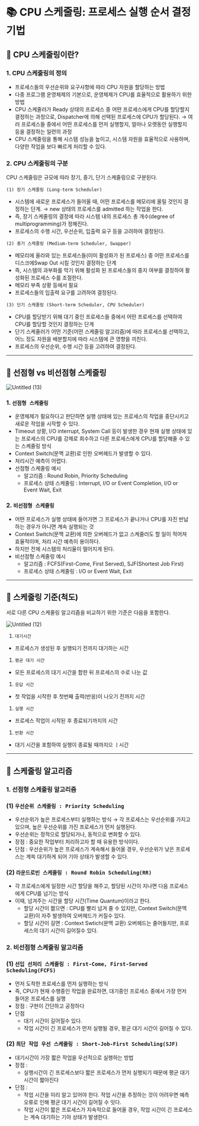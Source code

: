 # 📚 CPU 스케줄링: 프로세스 실행 순서 결정 기법

## 🌟 CPU 스케줄링이란?

### 1. CPU 스케줄링의 정의

- 프로세스들의 우선순위와 요구사항에 따라 CPU 자원을 할당하는 방법
- 다중 프로그램 운영체제의 기본으로, 운영체제가 CPU를 효율적으로 활용하기 위한 방법
- CPU 스케줄러가 Ready 상태의 프로세스 중 어떤 프로세스에게 CPU를 할당할지 결정하는 과정으로, Dispatcher에 의해 선택된 프로세스에 CPU가 할당된다.
  → 여러 프로세스들 중에서 어떤 프로세스를 먼저 실행할지, 얼마나 오랫동안 실행할지 등을 결정하는 일련의 과정
- CPU 스케줄링을 통해 시스템 성능을 높이고, 시스템 자원을 효율적으로 사용하며, 다양한 작업을 보다 빠르게 처리할 수 있다.

### 2. CPU 스케줄링의 구분

CPU 스케줄링은 규모에 따라 장기, 중기, 단기 스케줄링으로 구분된다.

`(1) 장기 스케줄링 (Long-term Scheduler)`

- 시스템에 새로운 프로세스가 들어올 때, 어떤 프로세스를 메모리에 올릴 것인지 결정하는 단계.
  → new 상태의 프로세스를 admitted 하는 작업을 한다.
- 즉, 장기 스케줄링의 결정에 따라 시스템 내의 프로세스 총 개수(degree of multiprogramming)가 정해진다.
- 프로세스의 수행 시간, 우선순위, 입출력 요구 등을 고려하여 결정된다.

`(2) 중기 스케줄링 (Medium-term Scheduler, Swapper)`

- 메모리에 올라와 있는 프로세스들(이미 활성화가 된 프로세스) 중 어떤 프로세스를 디스크에Swap Out 시킬 것인지 결정하는 단계
- 즉, 시스템의 과부화를 막기 위해 활성화 된 프로세스들의 중지 여부를 결정하여 활성화된 프로세스 수를 조절한다.
- 메모리 부족 상황 등에서 필요
- 프로세스들의 입출력 요구를 고려하여 결정된다.

`(3) 단기 스케줄링 (Short-term Scheduler, CPU Scheduler)`

- CPU를 할당받기 위해 대기 중인 프로세스들 중에서 어떤 프로세스를 선택하여 CPU를 할당할 것인지 결정하는 단계
- 단기 스케줄러가 어떤 기준(어떤 스케줄링 알고리즘)에 따라 프로세스를 선택하고, 어느 정도 자원을 배분할지에 따라 시스템에 큰 영향을 끼친다.
- 프로세스의 우선순위, 수행 시간 등을 고려하여 결정된다.

---

## 🌟 선점형 vs 비선점형 스케줄링

![Untitled (13)](https://github.com/do-sopt-cs-study/CS-Yeonseo/assets/77691829/1e233660-a150-46e4-a60c-7a63b0efb99c)

### 1. `선점형 스케줄링`

- 운영체제가 필요하다고 판단하면 실행 상태에 있는 프로세스의 작업을 중단시키고 새로운 작업을 시작할 수 있다.
- Timeout 상황, I/O interrupt, System Call 등이 발생한 경우 현재 실행 상태에 있는 프로세스의 CPU를 강제로 회수하고 다른 프로세스에게 CPU를 할당해줄 수 있는 스케줄링 방식
- Context Switch(문맥 교환)로 인한 오버헤드가 발생할 수 있다.
- 처리시간 예측이 어렵다.
- 선점형 스케줄링 예시
  - 알고리즘 : Round Robin, Priority Scheduling
  - 프로세스 상태 스케줄링 : Interrupt, I/O or Event Completion, I/O or Event Wait, Exit

### 2. `비선점형 스케줄링`

- 어떤 프로세스가 실행 상태에 들어가면 그 프로세스가 끝나거나 CPU를 자진 반납하는 경우가 아니면 계속 실행되는 것
- Context Switch(문맥 교환)에 의한 오버헤드가 없고 스케줄러도 할 일이 적어져 효율적이며, 처리 시간 예측이 용이하다.
- 하지만 전체 시스템의 처리율이 떨어지게 된다.
- 비선점형 스케줄링 예시
  - 알고리즘 : FCFS(First-Come, First Served), SJF(Shortest Job First)
  - 프로세스 상태 스케줄링 : I/O or Event Wait, Exit

---

## 🌟 스케줄링 기준(척도)

서로 다른 CPU 스케줄링 알고리즘을 비교하기 위한 기준은 다음을 포함한다.

![Untitled (12)](https://github.com/do-sopt-cs-study/CS-Yeonseo/assets/77691829/6a6399c1-c02e-4850-85c9-cfa427ffb89e)

1. `대기시간`

- 프로세스가 생성된 후 실행되기 전까지 대기하는 시간

1. `평균 대기 시간`

- 모든 프로세스의 대기 시간을 합한 뒤 프로세스의 수로 나눈 값

1. `응답 시간`

- 첫 작업을 시작한 후 첫번째 출력(반응)이 나오기 전까지 시간

1. `실행 시간`

- 프로세스 작업이 시작된 후 종료되기까지의 시간

1. `반환 시간`

- 대기 시간을 포함하여 실행이 종료될 때까지으 ㅣ시간

---

## 🌟 스케줄링 알고리즘

### 1. 선점형 스케줄링 알고리즘

### (1) `우선순위 스케줄링 : Priority Scheduling`

- 우선순위가 높은 프로세스부터 실행하는 방식
  → 각 프로세스는 우선순위를 가지고 있으며, 높은 우선순위를 가진 프로세스가 먼저 실행된다.
- 우선순위는 정적으로 할당되거나, 동적으로 변화할 수 있다.
- 장점 : 중요한 작업부터 처리하고자 할 때 유용한 방식이다.
- 단점 : 우선순위가 높은 프로세스가 계속해서 들어올 경우, 우선순위가 낮은 프로세스는 계쏙 대기하게 되어 기아 상태가 발생할 수 있다.

### (2) `라운드로빈 스케줄링 : Round Robin Scheduling(RR)`

- 각 프로세스에게 일정한 시간 할당을 해주고, 할당된 시간이 지나면 다음 프로세스에게 CPU를 넘기는 방식
- 이때, 넘겨주는 시간을 할당 시간(Time Quantum)이라고 한다.
  - 할당 시간이 짦으면 : CPU를 빨리 넘겨 줄 수 있지만, Context Switch(문맥 교환)이 자주 발생하여 오버헤드가 커질수 있다.
  - 할당 시간이 길면 : Context Swtich(문맥 교환) 오버헤드는 줄어들지만, 프로세스의 대기 시간이 길어질수 있다.

### 2. 비선점형 스케줄링 알고리즘

### (1) `선입 선처리 스케줄링 : First-Come, First-Served Scheduling(FCFS)`

- 먼저 도착한 프로세스를 먼저 실행하는 방식
- 즉, CPU가 현재 수행중인 작업을 완료하면, 대기중인 프로세스 중에서 가장 먼저 들어온 프로세스를 실행
- 장점 : 구현이 간단하고 공정하다
- 단점
  - 대기 시간이 길어질수 있다.
  - 작업 시간이 긴 프로세스가 먼저 실행될 경우, 평균 대기 시간이 길어질 수 있다.

### (2) `최단 작업 우선 스케줄링 : Short-Job-First Scheduling(SJF)`

- 대기시간이 가장 짧은 작업을 우선적으로 실행하는 방법
- 장점 :
  - 실행시간이 긴 프로세스보다 짧은 프로세스가 먼저 실행되기 때문에 평균 대기 시간이 짧아진다
- 단점 :
  - 작업 시간을 미리 알고 있어야 한다. 작업 시간을 추정하는 것이 어려우면 예측 오류로 인해 평균 대기 시간이 길어질 수 잇다.
  - 작업 시간이 짧은 프로세스가 지속적으로 들어올 경우, 작업 시간이 긴 프로세스는 계속 대기하는 기아 상태가 발생한다.
